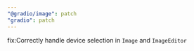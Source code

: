 ```yaml
---
"@gradio/image": patch
"gradio": patch
---
```


fix:Correctly handle device selection in `Image` and `ImageEditor`
